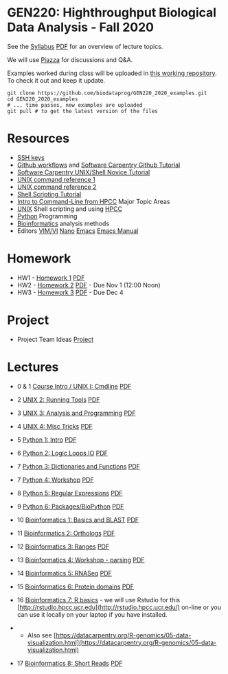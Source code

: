 # GEN220: Highthroughput Biological Data Analysis - Fall 2020

See the [Syllabus](Resources/Syllabus) [PDF](Resources/Syllabus.pdf)
for an overview of lecture topics.

We will use [Piazza](https://piazza.com/ucr/fall2020/gen220/home)  for discussions and Q&A.

Examples worked during class will be uploaded in [this working repository](https://github.com/biodataprog/GEN220_2020_examples).
To check it out and keep it update.
```
git clone https://github.com/biodataprog/GEN220_2020_examples.git
cd GEN220_2020_examples
# ... time passes, new examples are uploaded
git pull # to get the latest version of the files
```
# Resources
* [SSH keys](Resources/SSH_keys)
* [Github workflows](Resources/Git_tutorial) and [Software Carpentry Github Tutorial](http://swcarpentry.github.io/git-novice/)
* [Software Carpentry UNIX/Shell Novice Tutorial](http://swcarpentry.github.io/shell-novice/)
* [UNIX command reference 1](https://rumorscity.com/wp-content/uploads/2014/08/10-Linux-Unix-Command-Cheat-Sheet-011.jpg)
* [UNIX command reference 2](UNIX/img/FOSS_CheatSheet.jpg)
* [Shell Scripting Tutorial](https://www.shellscript.sh/)
* [Intro to Command-Line from HPCC](http://hpcc.ucr.edu/manuals_linux-basics_cmdline-basics.html)
Major Topic Areas
* [UNIX](UNIX) Shell scripting and using [HPCC](http://hpcc.ucr.edu)
* [Python](Python) Programming
* [Bioinformatics](Bioinfomatics) analysis methods
* Editors [VIM/VI](http://hpcc.ucr.edu/manuals_linux-basics_vim.html) [Nano](https://www.howtogeek.com/howto/42980/the-beginners-guide-to-nano-the-linux-command-line-text-editor/) [Emacs](https://www.gnu.org/software/emacs/tour/) [Emacs Manual](https://www.gnu.org/software/emacs/manual/html_node/emacs/index.html)

# Homework

* HW1 - [Homework 1](Assignments/HW1) [PDF](Assignments/HW1.pdf)
* HW2 - [Homework 2](Assignments/HW2) [PDF](Assignments/HW2.pdf) - Due Nov 1 (12:00 Noon)
* HW3 - [Homework 3](Assignments/HW3) [PDF](Assignments/HW3.pdf) - Due Dec 4

# Project

* Project Team Ideas [Project](Assignments/Project_Teams)

# Lectures

* 0 & 1 [Course Intro / UNIX I: Cmdline](UNIX/00_Login_Notebook) [PDF](UNIX/00_Login_Notebook.pdf)
* 2 [UNIX 2: Running Tools](UNIX/01_Tools) [PDF](UNIX/01_Tools.pdf)
* 3 [UNIX 3: Analysis and Programming](UNIX/02_Analysis_summary) [PDF](UNIX/02_Analysis_summary.pdf)
* 4 [UNIX 4: Misc Tricks](UNIX/03_Wrapup_and_Tools) [PDF](UNIX/03_Wrapup_and_Tools.pdf)

* 5 [Python 1: Intro](Python/01_Python_Intro) [PDF](Python/01_Python_Intro.pdf)
* 6 [Python 2: Logic,Loops,IO](Python/02_Loops_IO) [PDF](Python/02_Loops_IO.pdf)
* 7 [Python 3: Dictionaries and Functions](Python/03_Dict_Func.md) [PDF](Python/03_Dict_Func.pdf)
* 7 [Python 4: Workshop](Python/04_Workshop) [PDF](Python/04_Workshop.pdf)
* 8 [Python 5: Regular Expressions](Python/05_String_patterns) [PDF](Python/05_String_patterns.pdf)
* 9 [Python 6: Packages/BioPython](Python/06_Packages) [PDF](Python/06_Packages.pdf)

* 10 [Bioinformatics 1: Basics and BLAST](Bioinformatics/01_Basic_Bioinformatics) [PDF](Bioinformatics/01_Basic_Bioinformatics.pdf)
* 11 [Bioinformatics 2: Orthologs](Bioinformatics/02_orthology) [PDF](Bioinformatics/02_orthology.pdf)
* 12 [Bioinformatics 3: Ranges](Bioinformatics/03_Range_overlap) [PDF](Bioinformatics/03_Range_overlap.pdf)
* 13 [Bioinformatics 4: Workshop - parsing](Bioinformatics/04_Workshop_parse) [PDF](Bioinformatics/04_Workshop_parse.pdf)
* 14 [Bioinformatics 5: RNASeq](Bioinformatics/05_RNASeq) [PDF](Bioinformatics/05_RNASeq.pdf)
* 15 [Bioinformatics 6: Protein domains](Bioinformatics/06_Protein_domains) [PDF](Bioinformatics/06_Protein_domains.pdf)
* 16 [Bioinformatics 7: R basics](https://biodataprog.github.io/2018_programming-intro/Lectures/14_Utilities_Rplotting.html) - we will use Rstudio for this [http://rstudio.hpcc.ucr.edu](http://rstudio.hpcc.ucr.edu/) on-line or you can use it locally on your laptop if you have installed.
* - Also see [https://datacarpentry.org/R-genomics/05-data-visualization.html](https://datacarpentry.org/R-genomics/05-data-visualization.html)
* 17 [Bioinformatics 8: Short Reads](Bioinformatics/08_short_read) [PDF](Bioinformatics/08_short_read.pdf)
